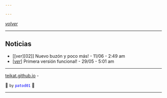 ```yaml
---

---
```


<link rel="icon" href="/etc/icon.png">

[*volver*][teikat]

---

## Noticias

- \[[*ver*][02]\] Nuevo buzón y poco más! - 11/06 - 2:49 am
- \[[*ver*][01]\] Primera versión funcional! - 29/05 - 5:01 am

---

[teikat.github.io][teikat] - <span id="herobrine"></span>

:ghost: `by` <span style="color: blue;">`patod01`</span> :ghost:

[teikat]: https://teikat.github.io

---

[01]: 01

<script type="text/javascript" src="/herobrine.js"></script>
